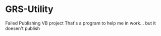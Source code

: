 # GRS-Utility
Failed Publishing VB project
That's a program to help me in work... but it doesen't publish
